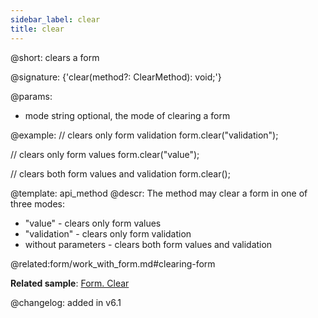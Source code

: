 ```yaml
---
sidebar_label: clear
title: clear
---          
```


@short: clears a form

@signature: {'clear(method?: ClearMethod): void;'}

@params:

- mode		string		optional, the mode of clearing a form

@example:
// clears only form validation
form.clear("validation");

// clears only form values
form.clear("value");

// clears both form values and validation
form.clear();

@template: api_method
@descr:
The method may clear a form in one of three modes:

- "value" - clears only form values
- "validation" - clears only form validation
- without parameters - clears both form values and validation

@related:form/work_with_form.md#clearing-form

**Related sample**: [Form. Clear](https://snippet.dhtmlx.com/a64ih4ih)

@changelog: added in v6.1
